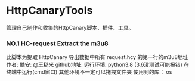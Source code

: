 # HttpCanaryTools
管理自己制作和收集的HttpCanary脚本、插件、工具。
### NO.1 HC-request Extract the m3u8
此脚本为提取 HttpCanary 导出数据中所有 request.hcy 的第一行的m3u8地址
作者: 酷安: @王糙米              github地址: 
运行环境: python3.8 (3.6没测试可能报错)  在终端中运行(cmd窗口) 其他环境不一定可以拖拽文件夹
使用到的库： os 

